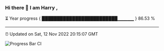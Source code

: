 ### Hi there 👋 I am Harry , 

⏳ Year progress { █████████████████████████▁▁▁▁▁ } 86.53 %

---

⏰ Updated on Sat, 12 Nov 2022 20:15:07 GMT

![Progress Bar CI](https://github.com/duykhang68/duykhang68/workflows/Progress%20Bar%20CI/badge.svg)
